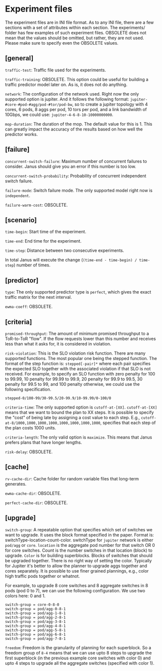 # Experiment files 
The experiment files are in INI file format.  As to any INI file, there are a few sections with a set of attributes within each section.  The experiments/ folder has few examples of such experiment files.  OBSOLETE does not mean that the values should be omitted, but rather, they are not used.  Please make sure to specify even the OBSOLETE values.

## [general]
```traffic-test```: Traffic file used for the experiments.

```traffic-training```: OBSOLETE.  This option could be useful for building a traffic predictor model later on.  As is, it does not do anything.

```network```:  The configuration of the network used.  Right now the only supported option is jupiter.  And it follows the following format: ```jupiter-#core-#pod-#agg/pod-#tor/pod-bw```, so to create a jupiter topology with 4 cores, 6 pods, 8 aggs per pod, 10 tors per pod, and a link bandwidth of 10Gbps, we could use: ```jupiter-4-6-8-10-10000000000```.

```mop-duration```: The duration of the mop.  The default value for this is 1.  This can greatly impact the accuracy of the results based on how well the predictor works.

## [failure]
```concurrent-switch-failure```: Maximum number of concurrent failures to consider.  Janus should give you an error if this number is too low.

```concurrent-switch-probability```: Probability of concurrent independent switch failure.

```failure-mode```: Switch failure mode.  The only supported model right now is ```independent```.

```failure-warm-cost```: OBSOLETE.

## [scenario]
```time-begin```: Start time of the experiment.

```time-end```: End time for the experiment.

```time-step```: Distance between two consecutive experiments.

In total Janus will execute the change (```(time-end - time-begin) / time-step```) number of times.

## [predictor]
```type```: The only supported predictor type is ```perfect```, which gives the exact traffic matrix for the next interval.

```ewma-coeff```: OBSOLETE.

## [criteria]
```promised-throughput```: The amount of minimum promised throughput to a
ToR-to-ToR "flow".  If the flow requests lower than this number and receives
less than what it asks for, it is considered in violation.

```risk-violation```: This is the SLO violation risk function.  There are many
supported functions.  The most popular one being the stepped function.  The
format of the step function is: ```stepped[-pair]*``` where each pair specifies
the expected SLO together with the associated violation if that SLO is not
received.  For example, to specify an SLO function with zero penalty for 100 to 99.99, 10 penalty for 99.99 to 99.9, 20 penalty for 99.9 to 99.5, 30 penalty for 99.5 to 99, and 100 penalty otherwise, we could use the following specification. 

```stepped-0/100-99/30-99.5/20-99.9/10-99.99/0-100/0```

```criteria-time```: The only supported option is ```cutoff-at-[XX]```.  ```cutoff-at-[XX]``` means that we want to bound the plan to XX steps.  It is possible to specify the "cost" of being late by assigning a cost value to each step.  E.g., ```cutoff-at-8/1000,1000,1000,1000,1000,1000,1000,1000```, specifies that each step of the plan costs 1000 units.


```criteria-length```: The only valid option is ```maximize```.  This means that Janus prefers plans that have longer lengths.

```risk-delay```: OBSOLETE.

## [cache]
```rv-cache-dir```: Cache folder for random variable files that long-term generates.

```ewma-cache-dir```: OBSOLETE.

```perfect-cache-dir```: OBSOLETE.

## [upgrade]

```switch-group```: A repeatable option that specifies which set of switches we want to upgrade.  It uses the block format specified in the paper.  Format is: switchType-location-count-color.  switchType for ```jupiter``` network is either ```pod/agg``` or ```core```.  ```location``` is the aggregate pod number for that switch OR 0 for core switches.  Count is the number switches in that location (block) to upgrade.  ```Color``` is for building superblocks.  Blocks of switches that should be upgraded together.  There is no right way of setting the color.  Typically for Jupiter it's better to allow the planner to upgrade aggs together and cores separately.  It is possible to use finer grained plannings, e.g., color high traffic pods together or whatnot.

For example, to upgrade 8 core switches and 8 aggregate switches in 8 pods (pod 0 to 7), we can use the following configuration.  We use two colors here: 0 and 1.

```
switch-group = core-0-8-0
switch-group = pod/agg-0-8-1
switch-group = pod/agg-1-8-1
switch-group = pod/agg-2-8-1
switch-group = pod/agg-3-8-1
switch-group = pod/agg-4-8-1
switch-group = pod/agg-5-8-1
switch-group = pod/agg-6-8-1
switch-group = pod/agg-7-8-1
```

```freedom```: Freedom is the granularity of planning for each superblock.  So a freedom group of ```8-4``` means that we can use upto 8 steps to upgrade the first superblock (in the previous example core switches with color 0) and upto 4 steps to upgrade all the aggregate switches (specified with color 1).
